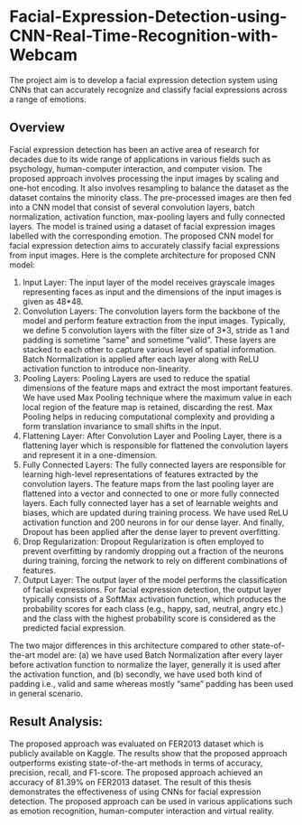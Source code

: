 # Facial-Expression-Detection-using-CNN-Real-Time-Recognition-with-Webcam
The project aim is to develop a facial expression detection system using CNNs that can accurately recognize and classify facial expressions across a range of emotions. 

## Overview

Facial expression detection has been an active area of research for decades due to its wide range of applications in various fields such as psychology, human-computer interaction, and computer vision. The proposed approach involves processing the input images by scaling and one-hot encoding. It also involves resampling to balance the dataset as the dataset contains the minority class. The pre-processed images are then fed into a CNN model that consist of several convolution layers, batch normalization, activation function, max-pooling layers and fully connected layers. The model is trained using a dataset of facial expression images labelled with the corresponding emotion. The proposed CNN model for facial expression detection aims to accurately classify facial expressions from input images. Here is the complete architecture for proposed CNN model:

1. Input Layer: The input layer of the model receives grayscale images representing faces as input and the dimensions of the input images is given as 48*48. 
2. Convolution Layers: The convolution layers form the backbone of the model and perform feature extraction from the input images. Typically, we define 5 convolution layers with the filter size of 3*3, stride as 1 and padding is sometime “same” and sometime “valid”. These layers are stacked to each other to capture various level of spatial information. Batch Normalization is applied after each layer along with ReLU activation function to introduce non-linearity. 
3. Pooling Layers: Pooling Layers are used to reduce the spatial dimensions of the feature maps and extract the most important features. We have used Max Pooling technique where the maximum value in each local region of the feature map is retained, discarding the rest. Max Pooling helps in reducing computational complexity and providing a form translation invariance to small shifts in the input. 
4. Flattening Layer: After Convolution Layer and Pooling Layer, there is a flattening layer which is responsible for flattened the convolution layers and represent it in a one-dimension.
5. Fully Connected Layers: The fully connected layers are responsible for learning high-level representations of features extracted by the convolution layers. The feature maps from the last pooling layer are flattened into a vector and connected to one or more fully connected layers. Each fully connected layer has a set of learnable weights and biases, which are updated during training process. We have used ReLU activation function and 200 neurons in for our dense layer. And finally, Dropout has been applied after the dense layer to prevent overfitting.
6. Drop Regularization: Dropout Regularization is often employed to prevent overfitting by randomly dropping out a fraction of the neurons during training, forcing the network to rely on different combinations of features.
7. Output Layer:  The output layer of the model performs the classification of facial expressions. For facial expression detection, the output layer typically consists of a SoftMax activation function, which produces the probability scores for each class (e.g., happy, sad, neutral, angry etc.) and the class with the highest probability score is considered as the predicted facial expression.

The two major differences in this architecture compared to other state-of-the-art model are: (a) we have used Batch Normalization after every layer before activation function to normalize the layer, generally it is used after the activation function, and (b) secondly, we have used both kind of padding i.e., valid and same whereas mostly “same” padding has been used in general scenario. 

## Result Analysis:

The proposed approach was evaluated on FER2013 dataset which is publicly available on Kaggle. The results show that the proposed approach outperforms existing state-of-the-art methods in terms of accuracy, precision, recall, and F1-score. The proposed approach achieved an accuracy of 81.39% on FER2013 dataset. The result of this thesis demonstrates the effectiveness of using CNNs for facial expression detection. The proposed approach can be used in various applications such as emotion recognition, human-computer interaction and virtual reality.





